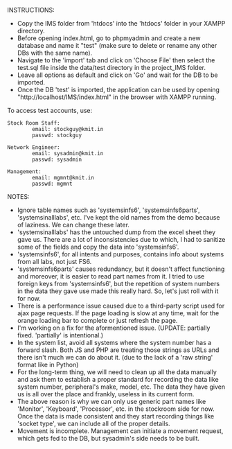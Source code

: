  
INSTRUCTIONS:

 - Copy the IMS folder from 'htdocs' into the 'htdocs' folder in your XAMPP directory.
 - Before opening index.html, go to phpmyadmin and create a new database and name it "test" (make sure to delete or rename any other DBs with the same name).
 - Navigate to the 'import' tab and click on 'Choose File' then select the test.sql file inside the data/test directory in the project_IMS folder.
 - Leave all options as default and click on 'Go' and wait for the DB to be imported.
 - Once the DB 'test' is imported, the application can be used by opening "http://localhost/IMS/index.html" in the browser with XAMPP running.


To access test accounts, use:

	Stock Room Staff: 
			email: stockguy@kmit.in	
			passwd: stockguy

	Network Engineer: 
			email: sysadmin@kmit.in	
			passwd: sysadmin

	Management:
			email: mgmnt@kmit.in
			passwd: mgmnt

NOTES:

 - Ignore table names such as 'systemsinfs6', 'systemsinfs6parts', 'systemsinalllabs', etc. I've kept the old names from the demo because of laziness. We can change these later.
 - 'systemsinalllabs' has the untouched dump from the excel sheet they gave us. There are a lot of inconsistencies due to which, I had to sanitize some of the fields and copy the data into 'systemsinfs6'.
 - 'systemsinfs6', for all intents and purposes, contains info about systems from all labs, not just FS6.
 - 'systemsinfs6parts' causes redundancy, but it doesn't affect functioning and moreover, it is easier to read part names from it. I tried to use foreign keys from 'systemsinfs6', but the repetition of system numbers in the data they gave use made this really hard. So, let's just roll with it for now.
 - There is a performance issue caused due to a third-party script used for ajax page requests. If the page loading is slow at any time, wait for the orange loading bar to complete or just refresh the page.
 - I'm working on a fix for the aformentioned issue. (UPDATE: partially fixed. 'partially' is intentional.)
 - In the system list, avoid all systems where the system number has a forward slash. Both JS and PHP are treating those strings as URLs and there isn't much we can do about it. (due to the lack of a 'raw string' format like in Python)
 - For the long-term thing, we will need to clean up all the data manually and ask them to establish a proper standard for recording the data like system number, peripheral's make, model, etc. The data they have given us is all over the place and frankly, useless in its current form.
 - The above reason is why we can only use generic part names like 'Monitor', 'Keyboard', 'Processor', etc. in the stockroom side for now. Once the data is made consistent and they start recording things like 'socket type', we can include all of the proper details.
 - Movement is incomplete. Management can initiate a movement request, which gets fed to the DB, but sysadmin's side needs to be built.
